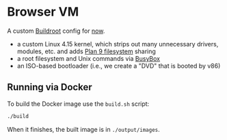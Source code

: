 # Browser VM

A custom [Buildroot](https://buildroot.org/) config for [now](https://github.com/cemalgnlts/now).

* a custom Linux 4.15 kernel, which strips out many unnecessary drivers, modules, etc. and adds [Plan 9 filesystem](https://www.kernel.org/doc/Documentation/filesystems/9p.txt) sharing
* a root filesystem and Unix commands via [BusyBox](https://busybox.net/)
* an ISO-based bootloader (i.e., we create a "DVD" that is booted by v86)

## Running via Docker

To build the Docker image use the `build.sh` script:

```bash
./build
```

When it finishes, the built image is in `./output/images`.
